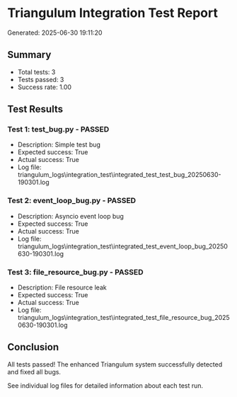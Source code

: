 # Triangulum Integration Test Report

Generated: 2025-06-30 19:11:20

## Summary

- Total tests: 3
- Tests passed: 3
- Success rate: 1.00

## Test Results

### Test 1: test_bug.py - PASSED

- Description: Simple test bug
- Expected success: True
- Actual success: True
- Log file: triangulum_logs\integration_test\integrated_test_test_bug_20250630-190301.log

### Test 2: event_loop_bug.py - PASSED

- Description: Asyncio event loop bug
- Expected success: True
- Actual success: True
- Log file: triangulum_logs\integration_test\integrated_test_event_loop_bug_20250630-190301.log

### Test 3: file_resource_bug.py - PASSED

- Description: File resource leak
- Expected success: True
- Actual success: True
- Log file: triangulum_logs\integration_test\integrated_test_file_resource_bug_20250630-190301.log

## Conclusion

All tests passed! The enhanced Triangulum system successfully detected and fixed all bugs.

See individual log files for detailed information about each test run.
